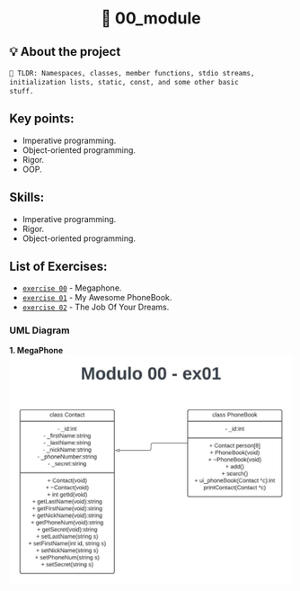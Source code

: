 <h1 align="center">
	🧰 00_module
</h1>

## 💡 About the project

	🚀 TLDR: Namespaces, classes, member functions, stdio streams, initialization lists, static, const, and some other basic
    stuff.

## Key points:

* Imperative programming.
* Object-oriented programming.
* Rigor.
* OOP.

## Skills:

* Imperative programming.
* Rigor.
* Object-oriented programming.

## List of Exercises:

* [`exercise 00`](/00_module/ex00)		- Megaphone.
* [`exercise 01`](/ex01)        - My Awesome PhoneBook.
* [`exercise 02`](/ex02)        - The Job Of Your Dreams.


### UML Diagram

**1. MegaPhone**
<img alt="UML" src="00_mod_ex01.jpeg" />


